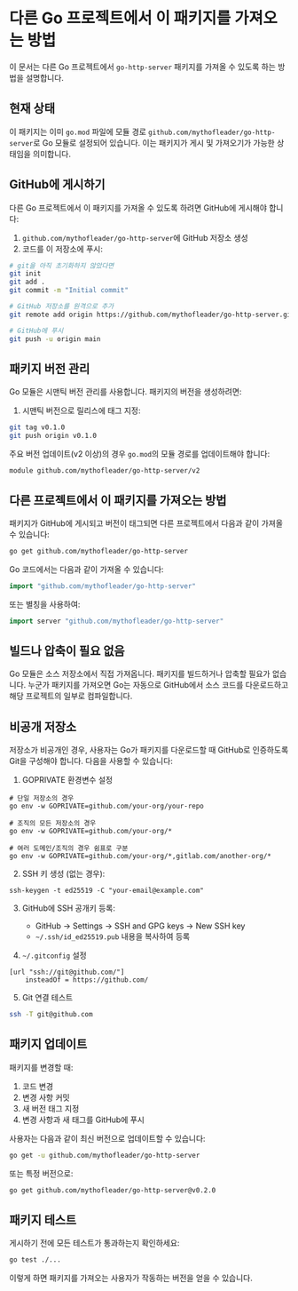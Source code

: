 # 다른 Go 프로젝트에서 이 패키지를 가져오는 방법

이 문서는 다른 Go 프로젝트에서 `go-http-server` 패키지를 가져올 수 있도록 하는 방법을 설명합니다.

## 현재 상태

이 패키지는 이미 `go.mod` 파일에 모듈 경로 `github.com/mythofleader/go-http-server`로 Go 모듈로 설정되어 있습니다. 이는 패키지가 게시 및 가져오기가 가능한 상태임을 의미합니다.

## GitHub에 게시하기

다른 Go 프로젝트에서 이 패키지를 가져올 수 있도록 하려면 GitHub에 게시해야 합니다:

1. `github.com/mythofleader/go-http-server`에 GitHub 저장소 생성
2. 코드를 이 저장소에 푸시:

```bash
# git을 아직 초기화하지 않았다면
git init
git add .
git commit -m "Initial commit"

# GitHub 저장소를 원격으로 추가
git remote add origin https://github.com/mythofleader/go-http-server.git

# GitHub에 푸시
git push -u origin main
```

## 패키지 버전 관리

Go 모듈은 시맨틱 버전 관리를 사용합니다. 패키지의 버전을 생성하려면:

1. 시맨틱 버전으로 릴리스에 태그 지정:

```bash
git tag v0.1.0
git push origin v0.1.0
```

주요 버전 업데이트(v2 이상)의 경우 `go.mod`의 모듈 경로를 업데이트해야 합니다:

```
module github.com/mythofleader/go-http-server/v2
```

## 다른 프로젝트에서 이 패키지를 가져오는 방법

패키지가 GitHub에 게시되고 버전이 태그되면 다른 프로젝트에서 다음과 같이 가져올 수 있습니다:

```bash
go get github.com/mythofleader/go-http-server
```

Go 코드에서는 다음과 같이 가져올 수 있습니다:

```go
import "github.com/mythofleader/go-http-server"
```

또는 별칭을 사용하여:

```go
import server "github.com/mythofleader/go-http-server"
```

## 빌드나 압축이 필요 없음

Go 모듈은 소스 저장소에서 직접 가져옵니다. 패키지를 빌드하거나 압축할 필요가 없습니다. 누군가 패키지를 가져오면 Go는 자동으로 GitHub에서 소스 코드를 다운로드하고 해당 프로젝트의 일부로 컴파일합니다.

## 비공개 저장소

저장소가 비공개인 경우, 사용자는 Go가 패키지를 다운로드할 때 GitHub로 인증하도록 Git을 구성해야 합니다. 다음을 사용할 수 있습니다:

1. GOPRIVATE 환경변수 설정
```aiignore
# 단일 저장소의 경우
go env -w GOPRIVATE=github.com/your-org/your-repo

# 조직의 모든 저장소의 경우
go env -w GOPRIVATE=github.com/your-org/*

# 여러 도메인/조직의 경우 쉼표로 구분
go env -w GOPRIVATE=github.com/your-org/*,gitlab.com/another-org/*
```

2. SSH 키 생성 (없는 경우):
```aiignore
ssh-keygen -t ed25519 -C "your-email@example.com"
```

3. GitHub에 SSH 공개키 등록:
    - GitHub → Settings → SSH and GPG keys → New SSH key
    - `~/.ssh/id_ed25519.pub` 내용을 복사하여 등록

4. `~/.gitconfig` 설정
```aiignore
[url "ssh://git@github.com/"]
    insteadOf = https://github.com/
```

5. Git 연결 테스트
```bash
ssh -T git@github.com
```

## 패키지 업데이트

패키지를 변경할 때:

1. 코드 변경
2. 변경 사항 커밋
3. 새 버전 태그 지정
4. 변경 사항과 새 태그를 GitHub에 푸시

사용자는 다음과 같이 최신 버전으로 업데이트할 수 있습니다:

```bash
go get -u github.com/mythofleader/go-http-server
```

또는 특정 버전으로:

```bash
go get github.com/mythofleader/go-http-server@v0.2.0
```

## 패키지 테스트

게시하기 전에 모든 테스트가 통과하는지 확인하세요:

```bash
go test ./...
```

이렇게 하면 패키지를 가져오는 사용자가 작동하는 버전을 얻을 수 있습니다.
